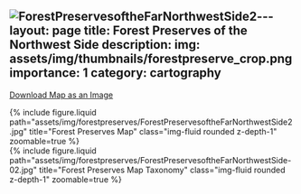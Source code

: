 ![ForestPreservesoftheFarNorthwestSide2](https://github.com/user-attachments/assets/72e7c30b-917d-4a0a-80e1-fcb6be719846)---
layout: page
title: Forest Preserves of the Northwest Side 
description: 
img: assets/img/thumbnails/forestpreserve_crop.png
importance: 1
category: cartography
---

<a href="https://azalecki.github.io/assets/img/forestpreserves/ForestPreservesoftheFarNorthwestSide2.jpg" download>Download Map as an Image</a>

<div class="row justify-content-sm-center">
  <div class="col-12 mt-3 mt-md-0">
    {% include figure.liquid path="assets/img/forestpreserves/ForestPreservesoftheFarNorthwestSide2.jpg" title="Forest Preserves Map" class="img-fluid rounded z-depth-1" zoomable=true %}
  </div>







  <div class="row justify-content-sm-center">
  <div class="col-10 mt-3 mt-md-0">
    {% include figure.liquid path="assets/img/forestpreserves/ForestPreservesoftheFarNorthwestSide-02.jpg" title="Forest Preserves Map Taxonomy" class="img-fluid rounded z-depth-1" zoomable=true %}
  </div>


